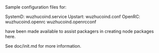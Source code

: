 Sample configuration files for:

SystemD: wuzhucoind.service
Upstart: wuzhucoind.conf
OpenRC:  wuzhucoind.openrc
         wuzhucoind.openrcconf

have been made available to assist packagers in creating node packages here.

See doc/init.md for more information.
